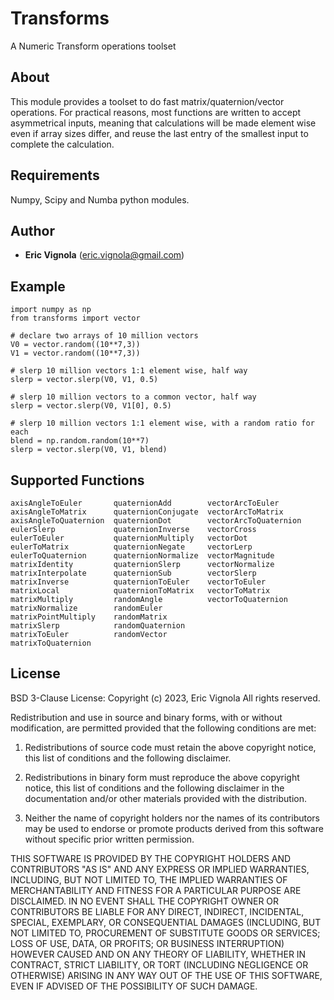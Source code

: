 # Transforms
A Numeric Transform operations toolset

## About
This module provides a toolset to do fast matrix/quaternion/vector operations.
For practical reasons, most functions are written to accept asymmetrical inputs,
meaning that calculations will be made element wise even if array sizes differ,
and reuse the last entry of the smallest input to complete the calculation.

## Requirements
Numpy, Scipy and Numba python modules.

## Author
* **Eric Vignola** (eric.vignola@gmail.com)

## Example
```
import numpy as np
from transforms import vector

# declare two arrays of 10 million vectors
V0 = vector.random((10**7,3))
V1 = vector.random((10**7,3))

# slerp 10 million vectors 1:1 element wise, half way
slerp = vector.slerp(V0, V1, 0.5)

# slerp 10 million vectors to a common vector, half way
slerp = vector.slerp(V0, V1[0], 0.5)

# slerp 10 million vectors 1:1 element wise, with a random ratio for each
blend = np.random.random(10**7)
slerp = vector.slerp(V0, V1, blend)
```


## Supported Functions
```
axisAngleToEuler       quaternionAdd        vectorArcToEuler
axisAngleToMatrix      quaternionConjugate  vectorArcToMatrix
axisAngleToQuaternion  quaternionDot        vectorArcToQuaternion
eulerSlerp             quaternionInverse    vectorCross
eulerToEuler           quaternionMultiply   vectorDot
eulerToMatrix          quaternionNegate     vectorLerp
eulerToQuaternion      quaternionNormalize  vectorMagnitude
matrixIdentity         quaternionSlerp      vectorNormalize
matrixInterpolate      quaternionSub        vectorSlerp
matrixInverse          quaternionToEuler    vectorToEuler
matrixLocal            quaternionToMatrix   vectorToMatrix
matrixMultiply         randomAngle          vectorToQuaternion
matrixNormalize        randomEuler
matrixPointMultiply    randomMatrix
matrixSlerp            randomQuaternion
matrixToEuler          randomVector
matrixToQuaternion
```

## License
BSD 3-Clause License:
Copyright (c)  2023, Eric Vignola 
All rights reserved. 

Redistribution and use in source and binary forms, with or without 
modification, are permitted provided that the following conditions are met:


1. Redistributions of source code must retain the above copyright notice, 
   this list of conditions and the following disclaimer.
   
2. Redistributions in binary form must reproduce the above copyright notice, 
   this list of conditions and the following disclaimer in the documentation 
   and/or other materials provided with the distribution.
   
3. Neither the name of copyright holders nor the names of its 
   contributors may be used to endorse or promote products derived from 
   this software without specific prior written permission.
   
THIS SOFTWARE IS PROVIDED BY THE COPYRIGHT HOLDERS AND CONTRIBUTORS "AS IS" 
AND ANY EXPRESS OR IMPLIED WARRANTIES, INCLUDING, BUT NOT LIMITED TO, THE 
IMPLIED WARRANTIES OF MERCHANTABILITY AND FITNESS FOR A PARTICULAR PURPOSE ARE 
DISCLAIMED. IN NO EVENT SHALL THE COPYRIGHT OWNER OR CONTRIBUTORS BE LIABLE 
FOR ANY DIRECT, INDIRECT, INCIDENTAL, SPECIAL, EXEMPLARY, OR CONSEQUENTIAL 
DAMAGES (INCLUDING, BUT NOT LIMITED TO, PROCUREMENT OF SUBSTITUTE GOODS OR 
SERVICES; LOSS OF USE, DATA, OR PROFITS; OR BUSINESS INTERRUPTION) HOWEVER 
CAUSED AND ON ANY THEORY OF LIABILITY, WHETHER IN CONTRACT, STRICT LIABILITY, 
OR TORT (INCLUDING NEGLIGENCE OR OTHERWISE) ARISING IN ANY WAY OUT OF THE USE 
OF THIS SOFTWARE, EVEN IF ADVISED OF THE POSSIBILITY OF SUCH DAMAGE.

